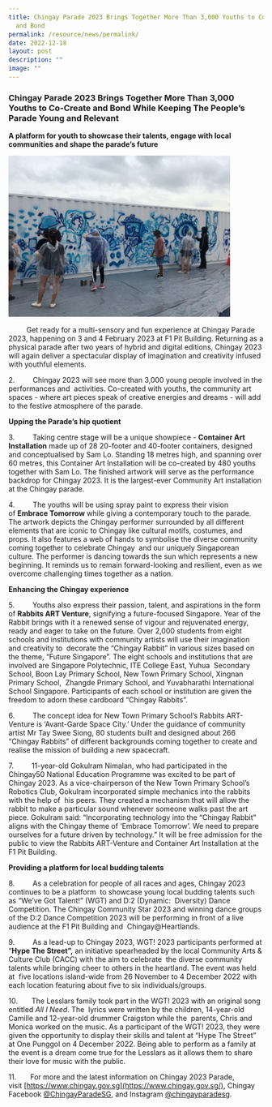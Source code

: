 ```yaml
---
title: Chingay Parade 2023 Brings Together More Than 3,000 Youths to Co Create
  and Bond
permalink: /resource/news/permalink/
date: 2022-12-18
layout: post
description: ""
image: ""
---
```

### Chingay Parade 2023 Brings Together More Than 3,000 Youths to Co-Create and Bond While Keeping The People’s Parade Young and Relevant 

**A platform for youth to showcase their talents, engage with local communities and shape the parade’s future**

![](/images/NewsRoom/Chingay%20MR2.png)

           Get ready for a multi-sensory and fun experience at Chingay Parade 2023, happening on 3 and 4 February 2023 at F1 Pit Building. Returning as a physical parade after two years of hybrid and digital editions, Chingay 2023 will again deliver a spectacular display of imagination and creativity infused with youthful elements. 

2.         Chingay 2023 will see more than 3,000 young people involved in the performances and  activities. Co-created with youths, the community art spaces - where art pieces speak of creative energies and dreams - will add to the festive atmosphere of the parade.  


**Upping the Parade’s hip quotient**

3.         Taking centre stage will be a unique showpiece - **Container Art Installation** made up of 28 20-footer and 40-footer containers, designed and conceptualised by Sam Lo. Standing 18 metres high, and spanning over 60 metres, this Container Art Installation will be co-created by 480 youths  together with Sam Lo. The finished artwork will serve as the performance backdrop for Chingay 2023. It is the largest-ever Community Art installation at the Chingay parade. 

4.         The youths will be using spray paint to express their vision of **Embrace Tomorrow** while giving a contemporary touch to the parade. The artwork depicts the Chingay performer surrounded by all different elements that are iconic to Chingay like cultural motifs, costumes, and props. It also features a web of hands to symbolise the diverse community coming together to celebrate Chingay  and our uniquely Singaporean culture. The performer is dancing towards the sun which represents a new beginning. It reminds us to remain forward-looking and resilient, even as we overcome challenging times together as a nation. 


**Enhancing the Chingay experience** 

5.         Youths also express their passion, talent, and aspirations in the form of **Rabbits ART Venture**, signifying a future-focused Singapore. Year of the Rabbit brings with it a renewed sense of vigour and rejuvenated energy, ready and eager to take on the future. Over 2,000 students from eight schools and institutions with community artists will use their imagination and creativity to  decorate the “Chingay Rabbit” in various sizes based on the theme, “Future Singapore”. The eight schools and institutions that are involved are Singapore Polytechnic, ITE College East, Yuhua  Secondary School, Boon Lay Primary School, New Town Primary School, Xingnan Primary School,  Zhangde Primary School, and Yuvabharathi International School Singapore. Participants of each school or institution are given the freedom to adorn these cardboard “Chingay Rabbits”. 

6.         The concept idea for New Town Primary School’s Rabbits ART-Venture is ‘Avant-Garde Space City.’ Under the guidance of community artist Mr Tay Swee Siong, 80 students built and designed about 266 “Chingay Rabbits” of different backgrounds coming together to create and  realise the mission of building a new spacecraft. 

7.         11-year-old Gokulram Nimalan, who had participated in the Chingay50 National Education Programme was excited to be part of Chingay 2023. As a vice-chairperson of the New Town Primary School’s Robotics Club, Gokulram incorporated simple mechanics into the rabbits with the help of  his peers. They created a mechanism that will allow the rabbit to make a particular sound whenever someone walks past the art piece. Gokulram said: “Incorporating technology into the “Chingay Rabbit” aligns with the Chingay theme of ‘Embrace Tomorrow’. We need to prepare ourselves for a future driven by technology.” It will be free admission for the public to view the Rabbits ART-Venture and Container Art Installation at the F1 Pit Building.  


**Providing a platform for local budding talents** 

8.         As a celebration for people of all races and ages, Chingay 2023 continues to be a platform  to showcase young local budding talents such as “We’ve Got Talent!” (WGT) and D:2 (Dynamic:  Diversity) Dance Competition. The Chingay Community Star 2023 and winning dance groups of the D:2 Dance Competition 2023 will be performing in front of a live audience at the F1 Pit Building and  Chingay@Heartlands.

9.         As a lead-up to Chingay 2023, WGT! 2023 participants performed at “**Hype The Street”,** an initiative spearheaded by the local Community Arts & Culture Club (CACC) with the aim to celebrate  the diverse community talents while bringing cheer to others in the heartland. The event was held at  five locations island-wide from 26 November to 4 December 2022 with each location featuring about five to six individuals/groups. 

10.       The Lesslars family took part in the WGT! 2023 with an original song entitled _All I Need_. The  lyrics were written by the children, 14-year-old Camille and 12-year-old drummer Craigston while the  parents, Chris and Monica worked on the music. As a participant of the WGT! 2023, they were given the opportunity to display their skills and talent at “Hype The Street” at One Punggol on 4 December 2022. Being able to perform as a family at the event is a dream come true for the Lesslars as it allows them to share their love for music with the public. 

11.       For more and the latest information on Chingay 2023 Parade, visit [https://www.chingay.gov.sg](https://www.chingay.gov.sg/), Chingay Facebook [@ChingayParadeSG](https://www.facebook.com/chingayparadesg), and Instagram [@chingayparadesg](https://www.instagram.com/chingayparadesg/).